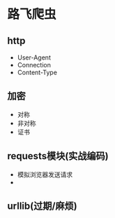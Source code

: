 # 路飞爬虫

## http

- User-Agent
- Connection
- Content-Type

## 加密

- 对称
- 非对称
- 证书

## requests模块(实战编码)

- 模拟浏览器发送请求
- 

## urllib(过期/麻烦)